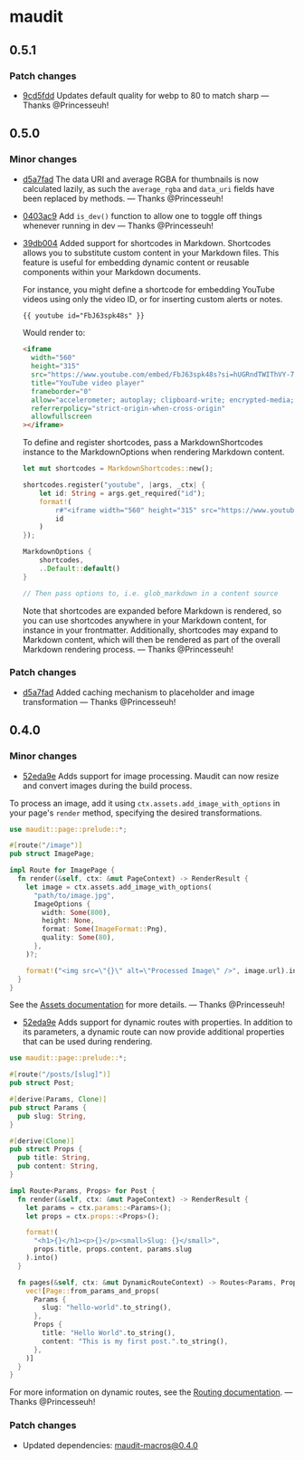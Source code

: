 # maudit

## 0.5.1

### Patch changes

- [9cd5fdd](https://github.com/bruits/maudit/commit/9cd5fdd8abe3044bd09d48b96217e3a0d2878b13) Updates default quality for webp to 80 to match sharp — Thanks @Princesseuh!

## 0.5.0

### Minor changes

- [d5a7fad](https://github.com/bruits/maudit/commit/d5a7fad563e9642be46b24d8db500e753c1175f5) The data URI and average RGBA for thumbnails is now calculated lazily, as such the `average_rgba` and `data_uri` fields have been replaced by methods. — Thanks @Princesseuh!
- [0403ac9](https://github.com/bruits/maudit/commit/0403ac9996f9d4e79945758fe06e7510729e383e) Add `is_dev()` function to allow one to toggle off things whenever running in dev — Thanks @Princesseuh!
- [39db004](https://github.com/bruits/maudit/commit/39db004b63ab7aa582a92593082e1261bae55b92) Added support for shortcodes in Markdown. Shortcodes allows you to substitute custom content in your Markdown files. This feature is useful for embedding dynamic content or reusable components within your Markdown documents.

  For instance, you might define a shortcode for embedding YouTube videos using only the video ID, or for inserting custom alerts or notes.

  ```markdown
  {{ youtube id="FbJ63spk48s" }}
  ```

  Would render to:

  ```html
  <iframe
    width="560"
    height="315"
    src="https://www.youtube.com/embed/FbJ63spk48s?si=hUGRndTWIThVY-72"
    title="YouTube video player"
    frameborder="0"
    allow="accelerometer; autoplay; clipboard-write; encrypted-media; gyroscope; picture-in-picture; web-share"
    referrerpolicy="strict-origin-when-cross-origin"
    allowfullscreen
  ></iframe>
  ```

  To define and register shortcodes, pass a MarkdownShortcodes instance to the MarkdownOptions when rendering Markdown content.

  ```rust
  let mut shortcodes = MarkdownShortcodes::new();

  shortcodes.register("youtube", |args, _ctx| {
      let id: String = args.get_required("id");
      format!(
          r#"<iframe width="560" height="315" src="https://www.youtube.com/embed/{}" frameborder="0" allowfullscreen></iframe>"#,
          id
      )
  });

  MarkdownOptions {
      shortcodes,
      ..Default::default()
  }

  // Then pass options to, i.e. glob_markdown in a content source
  ```

  Note that shortcodes are expanded before Markdown is rendered, so you can use shortcodes anywhere in your Markdown content, for instance in your frontmatter. Additionally, shortcodes may expand to Markdown content, which will then be rendered as part of the overall Markdown rendering process. — Thanks @Princesseuh!

### Patch changes

- [d5a7fad](https://github.com/bruits/maudit/commit/d5a7fad563e9642be46b24d8db500e753c1175f5) Added caching mechanism to placeholder and image transformation — Thanks @Princesseuh!

## 0.4.0

### Minor changes

- [52eda9e](https://github.com/bruits/maudit/commit/52eda9ea4eac8efd3efd945d00f39a1b99f284ab) Adds support for image processing. Maudit can now resize and convert images during the build process.

To process an image, add it using `ctx.assets.add_image_with_options` in your page's `render` method, specifying the desired transformations.

```rs
use maudit::page::prelude::*;

#[route("/image")]
pub struct ImagePage;

impl Route for ImagePage {
  fn render(&self, ctx: &mut PageContext) -> RenderResult {
    let image = ctx.assets.add_image_with_options(
      "path/to/image.jpg",
      ImageOptions {
        width: Some(800),
        height: None,
        format: Some(ImageFormat::Png),
        quality: Some(80),
      },
    )?;

    format!("<img src=\"{}\" alt=\"Processed Image\" />", image.url).into()
  }
}
```

See the [Assets documentation](https://maudit.org/docs/assets/) for more details. — Thanks @Princesseuh!

- [52eda9e](https://github.com/bruits/maudit/commit/52eda9ea4eac8efd3efd945d00f39a1b99f284ab) Adds support for dynamic routes with properties. In addition to its parameters, a dynamic route can now provide additional properties that can be used during rendering.

```rs
use maudit::page::prelude::*;

#[route("/posts/[slug]")]
pub struct Post;

#[derive(Params, Clone)]
pub struct Params {
  pub slug: String,
}

#[derive(Clone)]
pub struct Props {
  pub title: String,
  pub content: String,
}

impl Route<Params, Props> for Post {
  fn render(&self, ctx: &mut PageContext) -> RenderResult {
    let params = ctx.params::<Params>();
    let props = ctx.props::<Props>();

    format!(
      "<h1>{}</h1><p>{}</p><small>Slug: {}</small>",
      props.title, props.content, params.slug
    ).into()
  }

  fn pages(&self, ctx: &mut DynamicRouteContext) -> Routes<Params, Props> {
    vec![Page::from_params_and_props(
      Params {
        slug: "hello-world".to_string(),
      },
      Props {
        title: "Hello World".to_string(),
        content: "This is my first post.".to_string(),
      },
    )]
  }
}
```

For more information on dynamic routes, see the [Routing documentation](https://maudit.org/docs/routing/#dynamic-routes). — Thanks @Princesseuh!

### Patch changes

- Updated dependencies: maudit-macros@0.4.0
